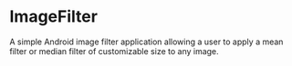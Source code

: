 ImageFilter
===========

A simple Android image filter application allowing a user to apply a mean filter or median filter of customizable
size to any image.
